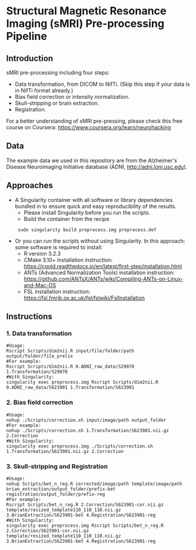 # Structural Magnetic Resonance Imaging (sMRI) Pre-processing Pipeline

## Introduction
sMRI pre-processing including four steps:
- Data transformation, from DICOM to NifTi. (Skip this step if your data is in NifTi format already.)
- Bias field correction or intensity normalization.
- Skull-stripping or brain extraction.
- Registration.

For a better understanding of sMRI pre-pressing, please check this free course on Coursera: https://www.coursera.org/learn/neurohacking

## Data
The example data we used in this repository are from the Alzheimer's Disease Neuroimaging Initiative database (ADNI, http://adni.loni.usc.edu).

## Approaches
- A Singularity container with all software or library dependencies bundled in to ensure quick and easy reproducibility of the results.
  - Please install Singularity before you run the scripts.
  - Build the container from the recipe
  ```
   sudo singularity build preprocess.img preprocess.def
  ```
- Or you can run the scripts without using Singularity. In this approach: some software is required to install:
  - R version 3.2.3
  - CMake 3.10+ installation instruction: https://cgold.readthedocs.io/en/latest/first-step/installation.html
  - ANTs (Advanced Normalization Tools) installation instruction: https://github.com/ANTsX/ANTs/wiki/Compiling-ANTs-on-Linux-and-Mac-OS
  - FSL installation instruction: https://fsl.fmrib.ox.ac.uk/fsl/fslwiki/FslInstallation

## Instructions
### 1. Data transformation
```
#Usage: 
Rscript Scripts/dim2nii.R input/file/folder/path output/folder/file_prelix
#For example: 
Rscript Scripts/dim2nii.R 0.ADNI_raw_data/S29070 1.Transformation/S29070
#With Singularity: 
singularity exec preprocess.img Rscript Scripts/dim2nii.R 0.ADNI_raw_data/S623901 1.Transformation/S623901
```

### 2. Bias field correction
```
#Usage: 
nohup ./Scripts/correction.sh input/image/path output_folder
#For example: 
nohup ./Scripts/correction.sh 1.Transformation/S623901.nii.gz 2.Correction
#With Singularity: 
singularity exec preprocess.img ./Scripts/correction.sh 1.Transformation/S623901.nii.gz 2.Correction
```

### 3. Skull-stripping and Registration
```
#Usage: 
nohup Scripts/bet_n_reg.R corrected/image/path template/image/path brian_extraction/output_folder/prefix-bet registration/output_folder/prefix-reg
#For example: 
Rscript Scripts/bet_n_reg.R 2.Correction/S623901-cor.nii.gz template/resized_template110_110_110.nii.gz  3.BrianExtraction/S623901-bet 4.Registration/S623901-reg
#With Singularity: 
singularity exec preprocess.img Rscript Scripts/bet_n_reg.R 2.Correction/S623901-cor.nii.gz template/resized_template110_110_110.nii.gz  3.BrianExtraction/S623901-bet 4.Registration/S623901-reg
```
